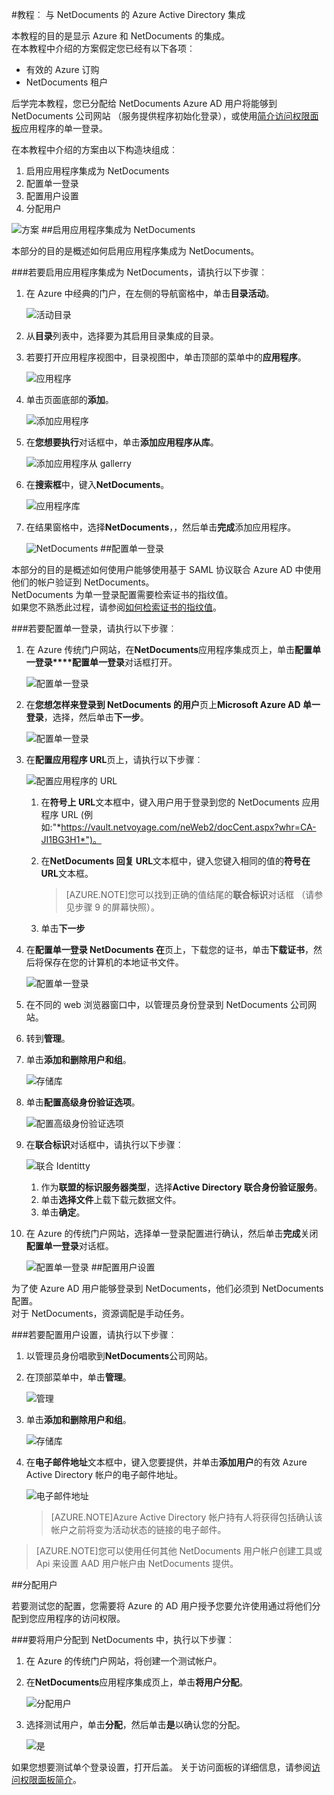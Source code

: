 <properties 
    pageTitle="教程︰ Azure Active Directory 集成与 NetDocuments |Microsoft Azure" 
    description="了解如何使用 NetDocuments Azure Active Directory 以启用单一登录、 自动化资源调配，以及更多 ！" 
    services="active-directory" 
    authors="jeevansd"  
    documentationCenter="na" 
    manager="femila"/>
<tags 
    ms.service="active-directory" 
    ms.devlang="na" 
    ms.topic="article" 
    ms.tgt_pltfrm="na" 
    ms.workload="identity" 
    ms.date="09/29/2016" 
    ms.author="jeedes" />

#<a name="tutorial-azure-active-directory-integration-with-netdocuments"></a>教程︰ 与 NetDocuments 的 Azure Active Directory 集成
  
本教程的目的是显示 Azure 和 NetDocuments 的集成。  
在本教程中介绍的方案假定您已经有以下各项︰

-   有效的 Azure 订购
-   NetDocuments 租户
  
后学完本教程，您已分配给 NetDocuments Azure AD 用户将能够到 NetDocuments 公司网站 （服务提供程序初始化登录），或使用[简介访问权限面板](active-directory-saas-access-panel-introduction.md)应用程序的单一登录。
  
在本教程中介绍的方案由以下构造块组成︰

1.  启用应用程序集成为 NetDocuments
2.  配置单一登录
3.  配置用户设置
4.  分配用户

![方案](./media/active-directory-saas-netdocuments-tutorial/IC795040.png "方案")
##<a name="enabling-the-application-integration-for-netdocuments"></a>启用应用程序集成为 NetDocuments
  
本部分的目的是概述如何启用应用程序集成为 NetDocuments。

###<a name="to-enable-the-application-integration-for-netdocuments-perform-the-following-steps"></a>若要启用应用程序集成为 NetDocuments，请执行以下步骤︰

1.  在 Azure 中经典的门户，在左侧的导航窗格中，单击**目录活动**。

    ![活动目录](./media/active-directory-saas-netdocuments-tutorial/IC700993.png "活动目录")

2.  从**目录**列表中，选择要为其启用目录集成的目录。

3.  若要打开应用程序视图中，目录视图中，单击顶部的菜单中的**应用程序**。

    ![应用程序](./media/active-directory-saas-netdocuments-tutorial/IC700994.png "应用程序")

4.  单击页面底部的**添加**。

    ![添加应用程序](./media/active-directory-saas-netdocuments-tutorial/IC749321.png "添加应用程序")

5.  在**您想要执行**对话框中，单击**添加应用程序从库**。

    ![添加应用程序从 gallerry](./media/active-directory-saas-netdocuments-tutorial/IC749322.png "添加应用程序从 gallerry")

6.  在**搜索框**中，键入**NetDocuments**。

    ![应用程序库](./media/active-directory-saas-netdocuments-tutorial/IC795041.png "应用程序库")

7.  在结果窗格中，选择**NetDocuments**，，然后单击**完成**添加应用程序。

    ![NetDocuments](./media/active-directory-saas-netdocuments-tutorial/IC795042.png "NetDocuments")
##<a name="configuring-single-sign-on"></a>配置单一登录
  
本部分的目的是概述如何使用户能够使用基于 SAML 协议联合 Azure AD 中使用他们的帐户验证到 NetDocuments。  
NetDocuments 为单一登录配置需要检索证书的指纹值。  
如果您不熟悉此过程，请参阅[如何检索证书的指纹值](http://youtu.be/YKQF266SAxI)。

###<a name="to-configure-single-sign-on-perform-the-following-steps"></a>若要配置单一登录，请执行以下步骤︰

1.  在 Azure 传统门户网站，在**NetDocuments**应用程序集成页上，单击**配置单一登录****配置单一登录**对话框打开。

    ![配置单一登录](./media/active-directory-saas-netdocuments-tutorial/IC795043.png "配置单一登录")

2.  在**您想怎样来登录到 NetDocuments 的用户**页上**Microsoft Azure AD 单一登录**，选择，然后单击**下一步**。

    ![配置单一登录](./media/active-directory-saas-netdocuments-tutorial/IC795044.png "配置单一登录")

3.  在**配置应用程序 URL**页上，请执行以下步骤︰

    ![配置应用程序的 URL](./media/active-directory-saas-netdocuments-tutorial/IC795045.png "配置应用程序的 URL")

    1.  在**符号上 URL**文本框中，键入用户用于登录到您的 NetDocuments 应用程序 URL (例如:"*https://vault.netvoyage.com/neWeb2/docCent.aspx?whr=CA-JI1BG3H1*")。
    2.  在**NetDocuments 回复 URL**文本框中，键入您键入相同的值的**符号在 URL**文本框。  

        >[AZURE.NOTE]您可以找到正确的值结尾的**联合标识**对话框 （请参见步骤 9 的屏幕快照）。

    3.  单击**下一步**

4.  在**配置单一登录 NetDocuments 在**页上，下载您的证书，单击**下载证书**，然后将保存在您的计算机的本地证书文件。

    ![配置单一登录](./media/active-directory-saas-netdocuments-tutorial/IC795046.png "配置单一登录")

5.  在不同的 web 浏览器窗口中，以管理员身份登录到 NetDocuments 公司网站。

6.  转到**管理**。

7.  单击**添加和删除用户和组**。

    ![存储库](./media/active-directory-saas-netdocuments-tutorial/IC795047.png "存储库")

8.  单击**配置高级身份验证选项**。

    ![配置高级身份验证选项](./media/active-directory-saas-netdocuments-tutorial/IC795048.png "配置高级身份验证选项")

9.  在**联合标识**对话框中，请执行以下步骤︰

    ![联合 Identitty](./media/active-directory-saas-netdocuments-tutorial/IC795049.png "联合 Identitty")

    1.  作为**联盟的标识服务器类型**，选择**Active Directory 联合身份验证服务**。
    2.  单击**选择文件**上载下载元数据文件。
    3.  单击**确定**。

10. 在 Azure 的传统门户网站，选择单一登录配置进行确认，然后单击**完成**关闭**配置单一登录**对话框。

    ![配置单一登录](./media/active-directory-saas-netdocuments-tutorial/IC795050.png "配置单一登录")
##<a name="configuring-user-provisioning"></a>配置用户设置
  
为了使 Azure AD 用户能够登录到 NetDocuments，他们必须到 NetDocuments 配置。  
对于 NetDocuments，资源调配是手动任务。

###<a name="to-configure-user-provisioning-perform-the-following-steps"></a>若要配置用户设置，请执行以下步骤︰

1.  以管理员身份唱歌到**NetDocuments**公司网站。

2.  在顶部菜单中，单击**管理**。

    ![管理](./media/active-directory-saas-netdocuments-tutorial/IC795051.png "管理")

3.  单击**添加和删除用户和组**。

    ![存储库](./media/active-directory-saas-netdocuments-tutorial/IC795047.png "存储库")

4.  在**电子邮件地址**文本框中，键入您要提供，并单击**添加用户**的有效 Azure Active Directory 帐户的电子邮件地址。

    ![电子邮件地址](./media/active-directory-saas-netdocuments-tutorial/IC795053.png "电子邮件地址")

    >[AZURE.NOTE]Azure Active Directory 帐户持有人将获得包括确认该帐户之前将变为活动状态的链接的电子邮件。

>[AZURE.NOTE]您可以使用任何其他 NetDocuments 用户帐户创建工具或 Api 来设置 AAD 用户帐户由 NetDocuments 提供。

##<a name="assigning-users"></a>分配用户
  
若要测试您的配置，您需要将 Azure 的 AD 用户授予您要允许使用通过将他们分配到您应用程序的访问权限。

###<a name="to-assign-users-to-netdocuments-perform-the-following-steps"></a>要将用户分配到 NetDocuments 中，执行以下步骤︰

1.  在 Azure 的传统门户网站，将创建一个测试帐户。

2.  在**NetDocuments**应用程序集成页上，单击**将用户分配**。

    ![分配用户](./media/active-directory-saas-netdocuments-tutorial/IC795054.png "分配用户")

3.  选择测试用户，单击**分配**，然后单击**是**以确认您的分配。

    ![是](./media/active-directory-saas-netdocuments-tutorial/IC767830.png "是")
  
如果您想要测试单个登录设置，打开后盖。 关于访问面板的详细信息，请参阅[访问权限面板简介](active-directory-saas-access-panel-introduction.md)。
